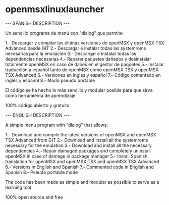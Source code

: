 # openmsxlinuxlauncher

--- SPANISH DESCRIPTION ---

Un sencillo programa de menú con "dialog" que permite:

1.- Descargar y compilar las últimas versiones de openMSX y openMSX TSX Advanced desde GIT
2.- Descargar e instalar todas las systemroms necesarias para la emulación
3.- Descargar e instalar todas las dependencias necesarias
4.- Reparar paquetes dañados y desinstalar totalmente openMSX en caso de daños en el gestor de paquetes
5.- Instalar traducción a español tanto de openMSX como openMSX TSX y openMSX TSX Advanced
6.- Versiones en inglés y español
7.- Código comentado en inglés y español
8.- Modo pseudo portable

El código se ha hecho lo más sencillo y modular posible para que sirva como herramienta de aprendizaje

100% código abierto y gratuito

--- ENGLISH DESCRIPTION ---

A simple menu program with "dialog" that allows:

1.- Download and compile the latest versions of openMSX and openMSX TSX Advanced from GIT
2.- Download and install all the systemroms necessary for the emulation
3.- Download and install all the necessary dependencies
4.- Repair damaged packages and completely uninstall openMSX in case of damage in package manager
5.- Install Spanish translation for openMSX and openMSX TSX and openMSX TSX Advanced
6.- Versions in English and Spanish
7.- Commented code in English and Spanish
8.- Pseudo portable mode

The code has been made as simple and modular as possible to serve as a learning tool

100% open source and free
